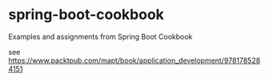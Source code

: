 # spring-boot-cookbook
Examples and assignments from Spring Boot Cookbook 

see https://www.packtpub.com/mapt/book/application_development/9781785284151 
